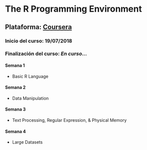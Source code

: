 # The R Programming Environment

## Plataforma: [Coursera](https://www.coursera.org/learn/r-programming-environment)

### Inicio del curso: **19/07/2018**

### Finalización del curso: *En curso...*

#### Semana 1

* Basic R Language

#### Semana 2

* Data Manipulation

#### Semana 3

* Text Processing, Regular Expression, & Physical Memory

#### Semana 4

* Large Datasets